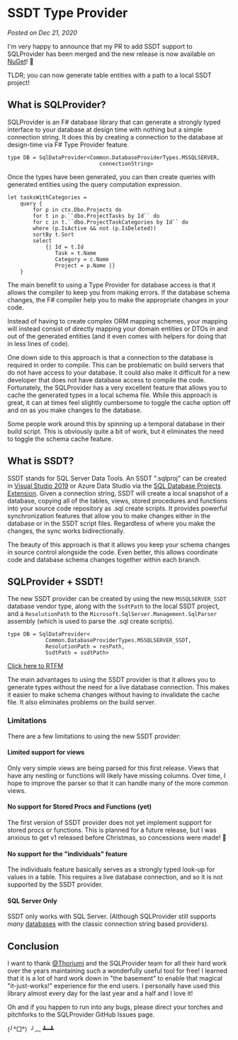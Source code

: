 # SSDT Type Provider
*Posted on Dec 21, 2020*

I'm very happy to announce that my PR to add SSDT support to SQLProvider has been merged and the new release is now available on [NuGet](https://www.nuget.org/packages/SQLProvider/)!  🎉

TLDR; you can now generate table entities with a path to a local SSDT project!

## What is SQLProvider?

SQLProvider is an F# database library that can generate a strongly typed interface to your database at design time with nothing but a simple connection string. It does this by creating a connection to the database at design-time via F# Type Provider feature.

```F#
type DB = SqlDataProvider<Common.DatabaseProviderTypes.MSSQLSERVER,
                             connectionString>
```

Once the types have been generated, you can then create queries with generated entities using the query computation expression.

```F#
let tasksWithCategories =
    query {
        for p in ctx.Dbo.Projects do
        for t in p.``dbo.ProjectTasks by Id`` do
        for c in t.``dbo.ProjectTaskCategories by Id`` do
        where (p.IsActive && not (p.IsDeleted))
        sortBy t.Sort
        select
            {| Id = t.Id
               Task = t.Name
               Category = c.Name
               Project = p.Name |}
    }
```



The main benefit to using a Type Provider for database access is that it allows the compiler to keep you from making errors. If the database schema changes, the F# compiler help you to make the appropriate changes in your code.

Instead of having to create complex ORM mapping schemes, your mapping will instead consist of directly mapping your domain entities or DTOs in and out of the generated entities (and it even comes with helpers for doing that in less lines of code).

One down side to this approach is that a connection to the database is required in order to compile. This can be problematic on build servers that do not have access to your database. It could also make it difficult for a new developer that does not have database access to compile the code.  Fortunately, the SQLProvider has a very excellent feature that allows you to cache the generated types in a local schema file. While this approach is great, it can at times feel slightly cumbersome to toggle the cache option off and on as you make changes to the database. 

Some people work around this by spinning up a temporal database in their build script. This is obviously quite a bit of work, but it eliminates the need to toggle the schema cache feature.

## What is SSDT?

SSDT stands for SQL Server Data Tools. An SSDT ".sqlproj" can be created in [Visual Studio 2019](https://docs.microsoft.com/en-us/sql/ssdt/download-sql-server-data-tools-ssdt?view=sql-server-ver15) or Azure Data Studio via the [SQL Database Projects Extension](https://docs.microsoft.com/en-us/sql/azure-data-studio/extensions/sql-database-project-extension?view=sql-server-ver15). Given a connection string, SSDT will create a local snapshot of a database, copying all of the tables, views, stored procedures and functions into your source code repository as .sql create scripts. It provides powerful synchronization features that allow you to make changes either in the database or in the SSDT script files. Regardless of where you make the changes, the sync works bidirectionally. 

The beauty of this approach is that it allows you keep your schema changes in source control alongside the code. Even better, this allows coordinate code and database schema changes together within each branch.

## SQLProvider + SSDT!

The new SSDT provider can be created by using the new `MSSQLSERVER_SSDT` database vendor type, along with the `SsdtPath` to the local SSDT project, and a `ResolutionPath` to the `Microsoft.SqlServer.Management.SqlParser` assembly (which is used to parse the .sql create scripts).

```F#
type DB = SqlDataProvider<
            Common.DatabaseProviderTypes.MSSQLSERVER_SSDT,
            ResolutionPath = resPath,
            SsdtPath = ssdtPath>

```

[Click here to RTFM](https://fsprojects.github.io/SQLProvider/core/mssqlssdt.html)

The main advantages to using the SSDT provider is that it allows you to generate types without the need for a live database connection. This makes it easier to make schema changes without having to invalidate the cache file. It also eliminates problems on the build server.

### Limitations

There are a few limitations to using the new SSDT provider:

#### Limited support for views

Only very simple views are being parsed for this first release. Views that have any nesting or functions will likely have missing columns. Over time, I hope to improve the parser so that it can handle many of the more common views.

#### No support for Stored Procs and Functions (yet)

The first version of SSDT provider does not yet implement support for stored procs or functions. This is planned for a future release, but I was anxious to get v1 released before Christmas, so concessions were made! 🎄

#### No support for the "individuals" feature

The individuals feature basically serves as a strongly typed look-up for values in a table. This requires a live database connection, and so it is not supported by the SSDT provider.

#### SQL Server Only

SSDT only works with SQL Server. (Although SQLProvider still supports *many* [databases](https://fsprojects.github.io/SQLProvider/index.html) with the classic connection string based providers).

## Conclusion

I want to thank [@Thoriumi](https://twitter.com/Thoriumi) and the SQLProvider team for all their hard work over the years maintaining such a wonderfully useful tool for free! I learned that it is a lot of hard work down in "the basement" to enable that magical "it-just-works!" experience for the end users.  I personally have used this library almost every day for the last year and a half and I love it!

Oh and if you happen to run into any bugs, please direct your torches and pitchforks to the SQLProvider GitHub Issues page. 

(╯°□°）╯︵ ┻━┻
